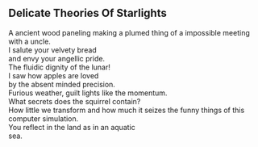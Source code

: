 Delicate Theories Of Starlights
-------------------------------
A ancient wood paneling making a plumed thing of a impossible meeting with a uncle.  
I salute your velvety bread  
and envy your angellic pride.  
The fluidic dignity of the lunar!  
I saw how apples are loved  
by the absent minded precision.  
Furious weather, guilt lights like the momentum.  
What secrets does the squirrel contain?  
How little we transform and how much it seizes the funny things of this computer simulation.  
You reflect in the land as in an aquatic  
sea.  
